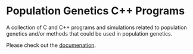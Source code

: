 # Population Genetics C++ Programs

A collection of C and C++ programs and simulations related to
population genetics and/or methods that could be used in population
genetics.

Please check out the [documenation](doc/html/index.html).
